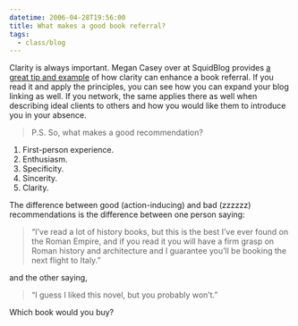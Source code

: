 ```yaml
---
datetime: 2006-04-28T19:56:00
title: What makes a good book referral?
tags:
  - class/blog
---
```

Clarity is always important. Megan Casey over at SquidBlog provides [a great tip and example](http://www.squidoo.com/blog/?p=68) of how clarity can enhance a book referral. If you read it and apply the principles, you can see how you can expand your blog linking as well. If you network, the same applies there as well when describing ideal clients to others and how you would like them to introduce you in your absence.

> P.S. So, what makes a good recommendation?
1. First-person experience.
2. Enthusiasm.
3. Specificity.
4. Sincerity.
5. Clarity.

The difference between good (action-inducing) and bad (zzzzzz) recommendations is the difference between one person saying:

> “I’ve read a lot of history books, but this is the best I’ve ever found on the Roman Empire, and if you read it you will have a firm grasp on Roman history and architecture and I guarantee you’ll be booking the next flight to Italy.” 

and the other saying, 

> “I guess I liked this novel, but you probably won’t.”

Which book would you buy?

